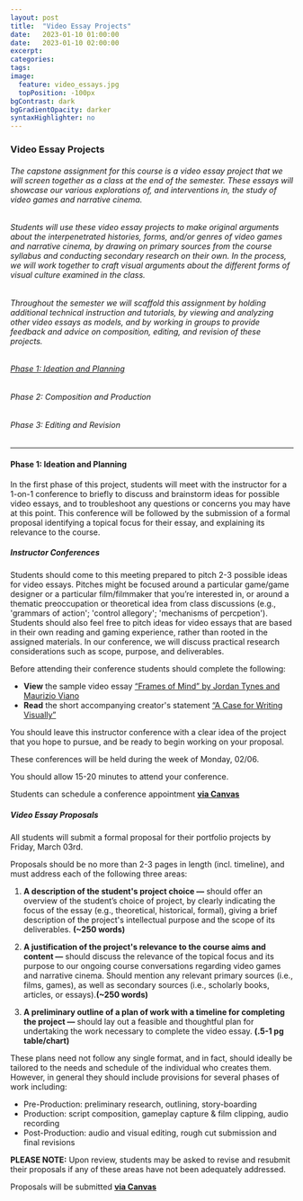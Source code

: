 ```yaml
---
layout: post
title:  "Video Essay Projects"
date:   2023-01-10 01:00:00
date:   2023-01-10 02:00:00
excerpt:
categories:
tags:
image:
  feature: video_essays.jpg
  topPosition: -100px
bgContrast: dark
bgGradientOpacity: darker
syntaxHighlighter: no
---
```


### **Video Essay Projects**

###### The capstone assignment for this course is a video essay project that we will screen together as a class at the end of the semester. These essays will showcase our various explorations of, and interventions in, the study of video games and narrative cinema. 

###### Students will use these video essay projects to make original arguments about the interpenetrated histories, forms, and/or genres of video games and narrative cinema, by drawing on primary sources from the course syllabus and conducting secondary research on their own. In the process, we will work together to craft visual arguments about the different forms of visual culture examined in the class.

###### Throughout the semester we will scaffold this assignment by holding additional technical instruction and tutorials, by viewing and analyzing other video essays as models, and by working in groups to provide feedback and advice on composition, editing, and revision of these projects. 

###### [Phase 1: Ideation and Planning](#head1)
###### Phase 2: Composition and Production
###### Phase 3: Editing and Revision

---

#### <a name="head1"></a>**Phase 1: Ideation and Planning**

In the first phase of this project, students will meet with the instructor for a 1-on-1 conference to briefly to discuss and brainstorm ideas for possible video essays, and to troubleshoot any questions or concerns you may have at this point. This conference will be followed by the submission of a formal proposal identifying a topical focus for their essay, and explaining its relevance to the course.

##### **Instructor Conferences**

Students should come to this meeting prepared to pitch 2-3 possible ideas for video essays. Pitches might be focused around a particular game/game designer or a particular film/filmmaker that you’re interested in, or around a thematic preoccupation or theoretical idea from class discussions (e.g., 'grammars of action'; 'control allegory'; 'mechanisms of percpetion'). Students should also feel free to pitch ideas for video essays that are based in their own reading and gaming experience, rather than rooted in the assigned materials. In our conference, we will discuss practical research considerations such as scope, purpose, and deliverables.

Before attending their conference students should complete the following: 

- **View** the sample video essay [“Frames of Mind” by Jordan Tynes and Maurizio Viano](http://mediacommons.org/intransition/2015/03/12/frames-mind)
- **Read** the short accompanying creator's statement [“A Case for Writing Visually”](http://mediacommons.org/intransition/2015/03/12/frames-mind)

You should leave this instructor conference with a clear idea of the project that you hope to pursue, and be ready to begin working on your proposal.

These conferences will be held during the week of Monday, 02/06. 

You should allow 15-20 minutes to attend your conference.

Students can schedule a conference appointment [**via Canvas**](https://uncch.instructure.com/courses/17305/assignments/184200)

##### **Video Essay Proposals**

All students will submit a formal proposal for their portfolio projects by Friday, March 03rd.

Proposals should be no more than 2-3 pages in length (incl. timeline), and must address each of the following three areas:

1. **A description of the student's project choice —** should offer an overview of the student’s choice of project, by clearly indicating the focus of the essay (e.g., theoretical, historical, formal), giving a brief description of the project's intellectual purpose and the scope of its deliverables. **(~250 words)**

2. **A justification of the project's relevance to the course aims and content —** should discuss the relevance of the topical focus and its purpose to our ongoing course conversations regarding video games and narrative cinema. Should mention any relevant primary sources (i.e., films, games), as well as secondary sources (i.e., scholarly books, articles, or essays).**(~250 words)**

3. **A preliminary outline of a plan of work with a timeline for completing the project —** should lay out a feasible and thoughtful plan for undertaking the work necessary to complete the video essay. **(.5-1 pg table/chart)**

These plans need not follow any single format, and in fact, should ideally be tailored to the needs and schedule of the individual who creates them. However, in general they should include provisions for several phases of work including:

- Pre-Production: preliminary research, outlining, story-boarding
- Production: script composition, gameplay capture & film clipping, audio recording
- Post-Production: audio and visual editing, rough cut submission and final revisions

**PLEASE NOTE:** Upon review, students may be asked to revise and resubmit their proposals if any of these areas have not been adequately addressed.

Proposals will be submitted [**via Canvas**](https://uncch.instructure.com/courses/17305/assignments/184297)


